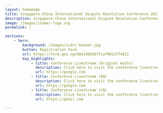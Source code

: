 ```yaml
---
layout: homepage
title: Singapore-China International Dispute Resolution Conference 2021
description: Singapore-China International Dispute Resolution Conference 2021
image: /images/isomer-logo.svg
permalink: /

sections:
    - hero:
        background: /images/icdrc-banner.jpg
        button: Registration Form
        url: https://form.gov.sg/60a3368267fcaf0011ff4922
        key_highlights:
            - title: Conference Livestream (Original Audio)
              description: Click here to visit the conference livestream in Original Audio
              url: https://google.com
            - title: Conference Livestream (EN)
              description: Click here to visit the conference livestream in English
              url: https://google.com
            - title: Conference Livestream (CN)
              description: Click here to visit the conference livestream in Chinese
              url: https://gmail.com

---
```



